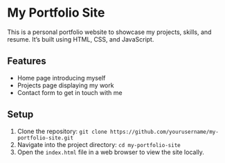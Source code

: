 # My Portfolio Site

This is a personal portfolio website to showcase my projects, skills, and resume. It’s built using HTML, CSS, and JavaScript.

## Features
- Home page introducing myself
- Projects page displaying my work
- Contact form to get in touch with me

## Setup
1. Clone the repository: `git clone https://github.com/yourusername/my-portfolio-site.git`
2. Navigate into the project directory: `cd my-portfolio-site`
3. Open the `index.html` file in a web browser to view the site locally.

